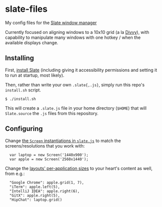 # slate-files

My config files for the [Slate window manager](https://github.com/jigish/slate)

Currently focused on aligning windows to a 10x10 grid (a la [Divvy](http://mizage.com/divvy/)), with capability to manipulate many windows with one hotkey / when the available displays change.

## Installing

First, [install Slate](https://github.com/jigish/slate#installing-slate) (including giving it accessibility permissions and setting it to run at startup, most likely).

Then, rather than write your own `.slate{,.js}`, simply run this repo's `install.sh` script.

    $ ./install.sh

This will create a `.slate.js` file in your home directory (`$HOME`) that will `Slate.source` the `.js` files from this repository.


## Configuring
Change [the `Screen` instantiations in `slate.js`](https://github.com/ryan-williams/slate-files/blob/master/slate.js#L2) to match the screens/resolutions that you work with:

      var laptop = new Screen('1440x900');
      var apple = new Screen('2560x1440');

Change the [layouts' per-application sizes](https://github.com/ryan-williams/slate-files/blob/master/slate.js#L22) to your heart's content as well, from e.g.:

      "Google Chrome": apple.grid(1, 7),
      "iTerm": apple.left(5),
      "IntelliJ IDEA": apple.right(6),
      "GitX": apple.right(5),
      "HipChat": laptop.grid()
